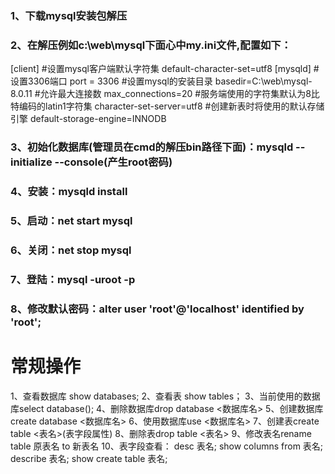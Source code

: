 ### 1、下载mysql安装包解压
### 2、在解压例如c:\web\mysql下面心中my.ini文件,配置如下：
[client]
#设置mysql客户端默认字符集
default-character-set=utf8
[mysqld]
#设置3306端口
port = 3306
#设置mysql的安装目录
basedir=C:\\web\\mysql-8.0.11
#允许最大连接数
max_connections=20
#服务端使用的字符集默认为8比特编码的latin1字符集
character-set-server=utf8
#创建新表时将使用的默认存储引擎
default-storage-engine=INNODB

### 3、初始化数据库(管理员在cmd的解压bin路径下面)：mysqld --initialize --console(产生root密码)
### 4、安装：mysqld install
### 5、启动：net start mysql
### 6、关闭：net stop mysql
### 7、登陆：mysql -uroot -p
### 8、修改默认密码：alter user 'root'@'localhost' identified by 'root';

# 常规操作
1、查看数据库 show databases;
2、查看表 show tables；
3、当前使用的数据库select database();
4、删除数据库drop database <数据库名>
5、创建数据库create database <数据库名>
6、使用数据库use <数据库名>
7、创建表create table <表名>(表字段属性)
8、删除表drop table <表名>
9、修改表名rename table 原表名 to 新表名
10、表字段查看：
       desc 表名;
       show columns from 表名;
       describe 表名;
       show create table 表名;
